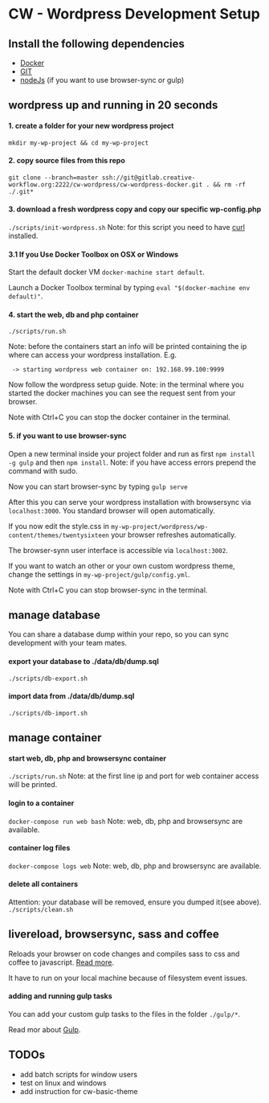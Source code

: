 # CW - Wordpress Development Setup

## Install the following dependencies
  * [Docker](https://docs.docker.com/engine/installation)
  * [GIT](https://git-scm.com/book/en/v2/Getting-Started-Installing-Git)
  * [nodeJs](https://nodejs.org) (if you want to use browser-sync or gulp)


## wordpress up and running in 20 seconds

#### 1. create a folder for your new wordpress project
``mkdir my-wp-project && cd my-wp-project``

#### 2. copy source files from this repo
``git clone --branch=master ssh://git@gitlab.creative-workflow.org:2222/cw-wordpress/cw-wordpress-docker.git . && rm -rf ./.git*``

#### 3. download a fresh wordpress copy and copy our specific wp-config.php
``./scripts/init-wordpress.sh`` Note: for this script you need to have [curl](https://curl.haxx.se/) installed.

#### 3.1 If you Use Docker Toolbox  on OSX or Windows
Start the default docker VM ``docker-machine start default``.

Launch a Docker Toolbox terminal by typing ``eval "$(docker-machine env default)"``.

#### 4. start the web, db and php container
``./scripts/run.sh``

Note: before the containers start an info will be printed containing the ip where can access your wordpress installation. E.g.

```
 -> starting wordpress web container on: 192.168.99.100:9999
 ```

 Now follow the wordpress setup guide. Note: in the terminal where you started the docker machines you can see the request sent from your browser.

 Note with Ctrl+C you can stop the docker container in the terminal.

#### 5. if you want to use browser-sync
Open a new terminal inside your project folder and run as first ``npm install -g gulp`` and then ``npm install``. Note: if you have access errors prepend the command with sudo.

Now you can start browser-sync by typing ``gulp serve``

After this you can serve your wordpress installation with browsersync via ``localhost:3000``. You standard browser will open automatically.

If you now edit the style.css in ``my-wp-project/wordpress/wp-content/themes/twentysixteen`` your browser refreshes automatically.

The browser-synn user interface is accessible via ``localhost:3002``.

If you want to watch an other or your own custom wordpress theme, change the settings in ``my-wp-project/gulp/config.yml``.

Note with Ctrl+C you can stop browser-sync in the terminal.

## manage database
You can share a database dump within your repo, so you can sync development with your team mates.
#### export your database to ./data/db/dump.sql
``./scripts/db-export.sh``

#### import data from ./data/db/dump.sql
``./scripts/db-import.sh``

## manage container
#### start web, db, php and browsersync container
``./scripts/run.sh`` Note: at the first line ip and port for web container access will be printed.

#### login to a container
``docker-compose run web bash`` Note: web, db, php and browsersync are available.

#### container log files
``docker-compose logs web`` Note: web, db, php and browsersync are available.

#### delete all containers
Attention: your database will be removed, ensure you dumped it(see above).
``./scripts/clean.sh``

## livereload, browsersync, sass and coffee
Reloads your browser on code changes and compiles sass to css and coffee to javascript. [Read more](https://www.browsersync.io/).

It have to run on your local machine because of filesystem event issues.

#### adding and running gulp tasks
You can add your custom gulp tasks to the files in the folder ``./gulp/*``.

Read mor about [Gulp](https://github.com/gulpjs/gulp/blob/master/docs/API.md).

## TODOs
  * add batch scripts for window users
  * test on linux and windows
  * add instruction for cw-basic-theme
